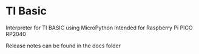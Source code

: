 # TI Basic

Interpreter for TI BASIC using MicroPython
Intended for Raspberry Pi PICO RP2040


Release notes can be found in the docs folder

